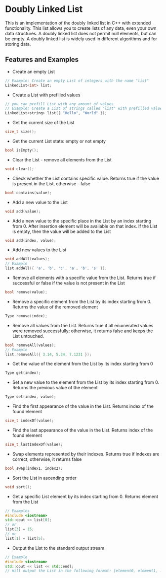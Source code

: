# Doubly Linked List

This is an implementation of the doubly linked list in C++ with extended functionality.
This list allows you to create lists of any data, even your own data structures.
A doubly linked list does not permit null elements, but can be empty.
A doubly linked list is widely used in different algorithms and for storing data.

## Features and Examples

  * Create an empty List

  ```cpp
  // Example: Create an empty List of integers with the name "list"
  LinkedList<int> list;
  ```

  * Create a List with prefilled values

  ```cpp
  // you can prefill List with any amount of values
  // Example: Create a List of strings called "list" with prefilled values ("Hello", "World")
  LinkedList<string> list({ "Hello", "World" });
  ```

  * Get the current size of the List

  ```cpp
  size_t size();
  ```

  * Get the current List state: empty or not empty

  ```cpp
  bool isEmpty();
  ```

  * Clear the List - remove all elements from the List

  ```cpp
  void clear();
  ```

  * Check whether the List contains specific value. Returns true if the value is present in the List, otherwise - false

  ```cpp
  bool contains(value);
  ```

  * Add a new value to the List

  ```cpp
  void add(value);
  ```

  * Add a new value to the specific place in the List by an index starting from 0. After insertion element will be available on that index. If the List is empty, then the value will be added to the List

  ```cpp
  void add(index, value);
  ```

  * Add new values to the List

  ```cpp
  void addAll(values);
  // Example
  list.addAll({ 'a', 'b', 'c', 'a', 'b', 's' });
  ```

  * Remove all elements with a specific value from the List. Returns true if successful or false if the value is not present in the List

  ```cpp
  bool remove(value);
  ```

  * Remove a specific element from the List by its index starting from 0. Returns the value of the removed element

  ```cpp
  Type remove(index);
  ```

  * Remove all values from the List. Returns true if all enumerated values were removed successfully; otherwise, it returns false and keeps the List untouched.

  ```cpp
  bool removeAll(values);
  // Example
  list.removeAll({ 3.14, 5.34, 7.1231 });
  ```

  * Get the value of the element from the List by its index starting from 0

  ```cpp
  Type get(index);
  ```

  * Set a new value to the element from the List by its index starting from 0. Returns the previous value of the element

  ```cpp
  Type set(index, value);
  ```

  * Find the first appearance of the value in the List. Returns index of the found element

  ```cpp
  size_t indexOf(value);
  ```

  * Find the last appearance of the value in the List. Returns index of the found element

  ```cpp
  size_t lastIndexOf(value);
  ```

  * Swap elements represented by their indexes. Returns true if indexes are correct; otherwise, it returns false

  ```cpp
  bool swap(index1, index2);
  ```

  * Sort the List in ascending order

  ```cpp
  void sort();
  ```

  * Get a specific List element by its index starting from 0. Returns element from the List

  ```cpp
  // Examples
  #include <iostream>
  std::cout << list[0];
  // or
  list[3] = 15;
  // or
  list[1] = list[5];
  ```

  * Output the List to the standard output stream

  ```cpp
  // Example
  #include <iostream>
  std::cout << list << std::endl;
  // Will output the List in the following format: [element0, element1, ..., elementN]
  ```
